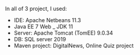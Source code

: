 In all of 3 project, I used:
- IDE: Apache Netbeans 11.3
- Java EE 7 Web _ JDK 11
- Server: Apache Tomcat (TomEE) 9.0.34
- DB: SQL server 2019
- Maven project: DigitalNews, Online Quiz project
